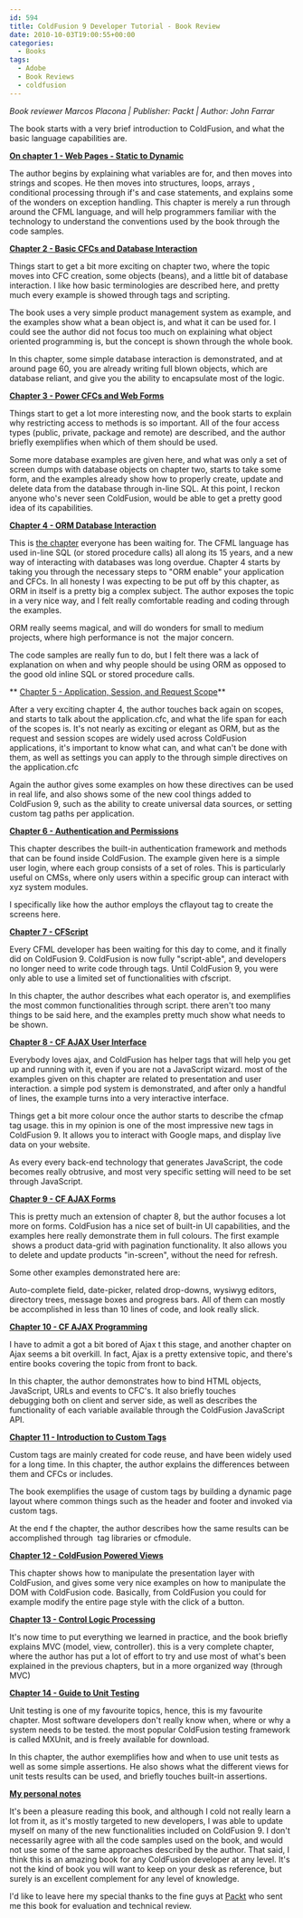 ```yaml
---
id: 594
title: ColdFusion 9 Developer Tutorial - Book Review
date: 2010-10-03T19:00:55+00:00
categories:
  - Books
tags:
  - Adobe
  - Book Reviews
  - coldfusion
---
```

_Book reviewer Marcos Placona | Publisher: Packt | Author: John Farrar_

The book starts with a very brief introduction to ColdFusion, and what the basic language capabilities are.

**<span style="text-decoration: underline;">On chapter 1 - Web Pages - Static to Dynamic</span>**

The author begins by explaining what variables are for, and then moves into strings and scopes. He then moves into structures, loops, arrays , conditional processing through if's and case statements, and explains some of the wonders on exception handling. This chapter is merely a run through around the CFML language, and will help programmers familiar with the technology to understand the conventions used by the book through the code samples.

**<span style="text-decoration: underline;">Chapter 2 - Basic CFCs and Database Interaction</span>**

Things start to get a bit more exciting on chapter two, where the topic moves into CFC creation, some objects (beans), and a little bit of database interaction. I like how basic terminologies are described here, and pretty much every example is showed through tags and scripting.

The book uses a very simple product management system as example, and the examples show what a bean object is, and what it can be used for. I could see the author did not focus too much on explaining what object oriented programming is, but the concept is shown through the whole book.

In this chapter, some simple database interaction is demonstrated, and at around page 60, you are already writing full blown objects, which are database reliant, and give you the ability to encapsulate most of the logic.

<!--more-->

**<span style="text-decoration: underline;">Chapter 3 - Power CFCs and Web Forms</span>**

Things start to get a lot more interesting now, and the book starts to explain why restricting access to methods is so important. All of the four access types (public, private, package and remote) are described, and the author briefly exemplifies when which of them should be used.

Some more database examples are given here, and what was only a set of screen dumps with database objects on chapter two, starts to take some form, and the examples already show how to properly create, update and delete data from the database through in-line SQL. At this point, I reckon anyone who's never seen ColdFusion, would be able to get a pretty good idea of its capabilities.

**<span style="text-decoration: underline;">Chapter 4 - ORM Database Interaction</span>**

This is [the chapter](https://www.packtpub.com/sites/default/files/0249-chapter-4-ORM-Database-Interaction.pdf "ORM Database Interaction") everyone has been waiting for. The CFML language has used in-line SQL (or stored procedure calls) all along its 15 years, and a new way of interacting with databases was long overdue. Chapter 4 starts by taking you through the necessary steps to "ORM enable" your application and CFCs. In all honesty I was expecting to be put off by this chapter, as ORM in itself is a pretty big a complex subject. The author exposes the topic in a very nice way, and I felt really comfortable reading and coding through the examples.

ORM really seems magical, and will do wonders for small to medium projects, where high performance is not  the major concern.

The code samples are really fun to do, but I felt there was a lack of explanation on when and why people should be using ORM as opposed to the good old inline SQL or stored procedure calls.

** <span style="text-decoration: underline;">Chapter 5 - Application, Session, and Request Scope</span>**

After a very exciting chapter 4, the author touches back again on scopes, and starts to talk about the application.cfc, and what the life span for each of the scopes is. It's not nearly as exciting or elegant as ORM, but as the request and session scopes are widely used across ColdFusion applications, it's important to know what can, and what can't be done with them, as well as settings you can apply to the through simple directives on the application.cfc

Again the author gives some examples on how these directives can be used in real life, and also shows some of the new cool things added to ColdFusion 9, such as the ability to create universal data sources, or setting custom tag paths per application.

**<span style="text-decoration: underline;">Chapter 6 - Authentication and Permissions</span>**

This chapter describes the built-in authentication framework and methods that can be found inside ColdFusion. The example given here is a simple user login, where each group consists of a set of roles. This is particularly useful on CMSs, where only users within a specific group can interact with xyz system modules.

I specifically like how the author employs the cflayout tag to create the screens here.

**<span style="text-decoration: underline;">Chapter 7 - CFScript</span>**

Every CFML developer has been waiting for this day to come, and it finally did on ColdFusion 9. ColdFusion is now fully "script-able", and developers no longer need to write code through tags. Until ColdFusion 9, you were only able to use a limited set of functionalities with cfscript.

In this chapter, the author describes what each operator is, and exemplifies the most common functionalities through script. there aren't too many things to be said here, and the examples pretty much show what needs to be shown.

**<span style="text-decoration: underline;">Chapter 8 - CF AJAX User Interface</span>**

Everybody loves ajax, and ColdFusion has helper tags that will help you get up and running with it, even if you are not a JavaScript wizard. most of the examples given on this chapter are related to presentation and user interaction. a simple pod system is demonstrated, and after only a handful of lines, the example turns into a very interactive interface.

Things get a bit more colour once the author starts to describe the cfmap tag usage. this in my opinion is one of the most impressive new tags in ColdFusion 9. It allows you to interact with Google maps, and display live data on your website.

As every every back-end technology that generates JavaScript, the code becomes really obtrusive, and most very specific setting will need to be set through JavaScript.

**<span style="text-decoration: underline;">Chapter 9 - CF AJAX Forms</span>**

This is pretty much an extension of chapter 8, but the author focuses a lot more on forms. ColdFusion has a nice set of built-in UI capabilities, and the examples here really demonstrate them in full colours. The first example  shows a product data-grid with pagination functionality. It also allows you to delete and update products "in-screen", without the need for refresh.

Some other examples demonstrated here are:

Auto-complete field, date-picker, related drop-downs, wysiwyg editors, directory trees, message boxes and progress bars. All of them can mostly be accomplished in less than 10 lines of code, and look really slick.

**<span style="text-decoration: underline;">Chapter 10 - CF AJAX Programming</span>**

I have to admit a got a bit bored of Ajax t this stage, and another chapter on Ajax seems a bit overkill. In fact, Ajax is a pretty extensive topic, and there's entire books covering the topic from front to back.

In this chapter, the author demonstrates how to bind HTML objects, JavaScript, URLs and events to CFC's. It also briefly touches debugging both on client and server side, as well as describes the functionality of each variable available through the ColdFusion JavaScript API.

**<span style="text-decoration: underline;">Chapter 11 - Introduction to Custom Tags</span>**

Custom tags are mainly created for code reuse, and have been widely used for a long time. In this chapter, the author explains the differences between them and CFCs or includes.

The book exemplifies the usage of custom tags by building a dynamic page layout where common things such as the header and footer and invoked via custom tags.

At the end f the chapter, the author describes how the same results can be accomplished through  tag libraries or cfmodule.

**<span style="text-decoration: underline;">Chapter 12 - ColdFusion Powered Views</span>**

This chapter shows how to manipulate the presentation layer with ColdFusion, and gives some very nice examples on how to manipulate the DOM with ColdFusion code. Basically, from ColdFusion you could for example modify the entire page style with the click of a button.

**<span style="text-decoration: underline;">Chapter 13 - Control Logic Processing</span>**

It's now time to put everything we learned in practice, and the book briefly explains MVC (model, view, controller). this is a very complete chapter, where the author has put a lot of effort to try and use most of what's been explained in the previous chapters, but in a more organized way (through MVC)

**<span style="text-decoration: underline;">Chapter 14 - Guide to Unit Testing</span>**

Unit testing is one of my favourite topics, hence, this is my favourite chapter. Most software developers don't really know when, where or why a system needs to be tested. the most popular ColdFusion testing framework is called MXUnit, and is freely available for download.

In this chapter, the author exemplifies how and when to use unit tests as well as some simple assertions. He also shows what the different views for unit tests results can be used, and briefly touches built-in assertions.

**<span style="text-decoration: underline;">My personal notes</span>**

It's been a pleasure reading this book, and although I cold not really learn a lot from it, as it's mostly targeted to new developers, I was able to update myself on many of the new functionalities included on ColdFusion 9. I don't necessarily agree with all the code samples used on the book, and would not use some of the same approaches described by the author. That said, I think this is an amazing book for any ColdFusion developer at any level. It's not the kind of book you will want to keep on your desk as reference, but surely is an excellent complement for any level of knowledge.

I'd like to leave here my special thanks to the fine guys at <a href="http://www.packtpub.com/" target="_blank">Packt</a> who sent me this book for evaluation and technical review.
